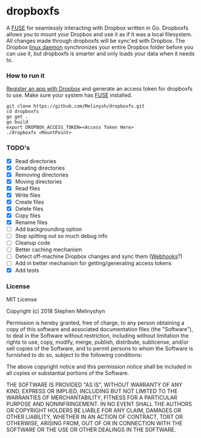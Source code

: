 # dropboxfs

A [FUSE](https://github.com/libfuse/libfuse) for seamlessly interacting with Dropbox written in Go. Dropboxfs allows you to mount your Dropbox and use it as if it was a local filesystem. All changes made through dropboxfs will be sync'ed with Dropbox. The Dropbox [linux daemon](https://www.dropbox.com/install-linux) synchronizes your entire Dropbox folder before you can use it, but dropboxfs is smarter and only loads your data when it needs to.

### How to run it

[Register an app with Dropbox](https://www.dropbox.com/developers/apps) and generate an access token for dropboxfs to use. Make sure your system has [FUSE](https://github.com/libfuse/libfuse) installed.

```
git clone https://github.com/Melinysh/dropboxfs.git
cd dropboxfs
go get .
go build
export DROPBOX_ACCESS_TOKEN=<Access Token Here>
./dropboxfs <MountPoint>
```

### TODO's
- [x] Read directories 
- [x] Creating directories
- [x] Removing directories 
- [x] Moving directories   
- [x] Read files  
- [x] Write files  
- [x] Create files  
- [x] Delete files 
- [x] Copy files
- [x] Rename files 
- [ ] Add backgrounding option  
- [ ] Stop spitting out so much debug info  
- [ ] Cleanup code  
- [ ] Better caching mechanism  
- [ ] Detect off-machine Dropbox changes and sync them ([Webhooks](https://www.dropbox.com/developers/reference/webhooks)?)  
- [ ] Add in better mechanism for getting/generating access tokens 
- [x] Add tests 

### License
MIT License

Copyright (c) 2018 Stephen Melinyshyn

Permission is hereby granted, free of charge, to any person obtaining a copy
of this software and associated documentation files (the "Software"), to deal
in the Software without restriction, including without limitation the rights
to use, copy, modify, merge, publish, distribute, sublicense, and/or sell
copies of the Software, and to permit persons to whom the Software is
furnished to do so, subject to the following conditions:

The above copyright notice and this permission notice shall be included in all
copies or substantial portions of the Software.

THE SOFTWARE IS PROVIDED "AS IS", WITHOUT WARRANTY OF ANY KIND, EXPRESS OR
IMPLIED, INCLUDING BUT NOT LIMITED TO THE WARRANTIES OF MERCHANTABILITY,
FITNESS FOR A PARTICULAR PURPOSE AND NONINFRINGEMENT. IN NO EVENT SHALL THE
AUTHORS OR COPYRIGHT HOLDERS BE LIABLE FOR ANY CLAIM, DAMAGES OR OTHER
LIABILITY, WHETHER IN AN ACTION OF CONTRACT, TORT OR OTHERWISE, ARISING FROM,
OUT OF OR IN CONNECTION WITH THE SOFTWARE OR THE USE OR OTHER DEALINGS IN THE
SOFTWARE.
